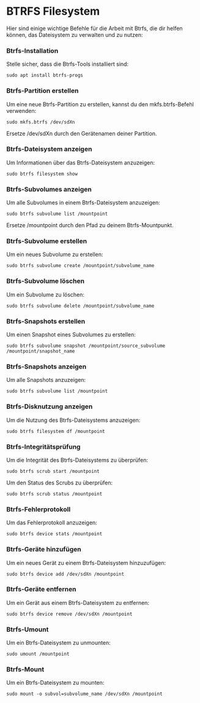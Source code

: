 
# BTRFS Filesystem
Hier sind einige wichtige Befehle für die Arbeit mit Btrfs, die dir helfen können, das Dateisystem zu verwalten und zu nutzen:
### Btrfs-Installation

Stelle sicher, dass die Btrfs-Tools installiert sind:


```
sudo apt install btrfs-progs
```
### Btrfs-Partition erstellen

Um eine neue Btrfs-Partition zu erstellen, kannst du den mkfs.btrfs-Befehl verwenden:


```
sudo mkfs.btrfs /dev/sdXn
```
Ersetze /dev/sdXn durch den Gerätenamen deiner Partition.

### Btrfs-Dateisystem anzeigen

Um Informationen über das Btrfs-Dateisystem anzuzeigen:


```
sudo btrfs filesystem show
```
### Btrfs-Subvolumes anzeigen

Um alle Subvolumes in einem Btrfs-Dateisystem anzuzeigen:


```
sudo btrfs subvolume list /mountpoint
```
Ersetze /mountpoint durch den Pfad zu deinem Btrfs-Mountpunkt.
### Btrfs-Subvolume erstellen

Um ein neues Subvolume zu erstellen:


```
sudo btrfs subvolume create /mountpoint/subvolume_name
```
### Btrfs-Subvolume löschen

Um ein Subvolume zu löschen:


```
sudo btrfs subvolume delete /mountpoint/subvolume_name
```
### Btrfs-Snapshots erstellen

Um einen Snapshot eines Subvolumes zu erstellen:


```
sudo btrfs subvolume snapshot /mountpoint/source_subvolume /mountpoint/snapshot_name
```
### Btrfs-Snapshots anzeigen

Um alle Snapshots anzuzeigen:


```
sudo btrfs subvolume list /mountpoint
```
### Btrfs-Disknutzung anzeigen

Um die Nutzung des Btrfs-Dateisystems anzuzeigen:


```
sudo btrfs filesystem df /mountpoint
```
### Btrfs-Integritätsprüfung

Um die Integrität des Btrfs-Dateisystems zu überprüfen:


```
sudo btrfs scrub start /mountpoint
```
Um den Status des Scrubs zu überprüfen:


```
sudo btrfs scrub status /mountpoint
```
### Btrfs-Fehlerprotokoll

Um das Fehlerprotokoll anzuzeigen:


```
sudo btrfs device stats /mountpoint
```
### Btrfs-Geräte hinzufügen

Um ein neues Gerät zu einem Btrfs-Dateisystem hinzuzufügen:


```
sudo btrfs device add /dev/sdXn /mountpoint
```
### Btrfs-Geräte entfernen

Um ein Gerät aus einem Btrfs-Dateisystem zu entfernen:


```
sudo btrfs device remove /dev/sdXn /mountpoint
```
### Btrfs-Umount

Um ein Btrfs-Dateisystem zu unmounten:


```
sudo umount /mountpoint
```
### Btrfs-Mount

Um ein Btrfs-Dateisystem zu mounten:


```
sudo mount -o subvol=subvolume_name /dev/sdXn /mountpoint
```
